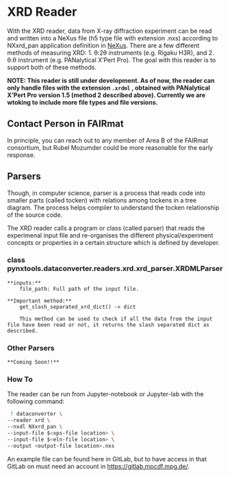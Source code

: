 # XRD Reader
With the XRD reader, data from X-ray diffraction experiment can be read and written into a NeXus file (h5 type file with extension .nxs) according to NXxrd_pan application definition in [NeXus](https://github.com/FAIRmat-NFDI/nexus_definitions). There are a few different methods of measuring XRD: 1. θ:2θ instruments (e.g. Rigaku H3R), and 2. θ:θ instrument (e.g. PANalytical X’Pert Pro). The goal with this reader is to support both of these methods.

**NOTE: This reader is still under development. As of now, the reader can only handle files with the extension `.xrdml` , obtained with PANalytical X’Pert Pro version 1.5 (method 2 described above). Currently we are wtoking to include more file types and file versions.**

## Contact Person in FAIRmat
In principle, you can reach out to any member of Area B of the FAIRmat consortium, but Rubel Mozumder could be more reasonable for the early response.

## Parsers
Though, in computer science, parser is a process that reads code into smaller parts (called tocken) with relations among tockens in a tree diagram. The process helps compiler to understand the tocken relationship of the source code.

The XRD reader calls a program or class (called parser) that reads the experimenal input file and re-organises the different physical/experiment concepts or properties in a certain structure which is defined by developer.

### class pynxtools.dataconverter.readers.xrd.xrd_parser.XRDMLParser

    **inputs:**
        file_path: Full path of the input file.

    **Important method:**
        get_slash_separated_xrd_dict() -> dict

        This method can be used to check if all the data from the input file have been read or not, it returns the slash separated dict as described.


### Other Parsers
    **Coming Soon!!**

### How To
The reader can be run from Jupyter-notebook or Jupyter-lab with the following command:

```sh
 ! dataconverter \
--reader xrd \
--nxdl NXxrd_pan \
--input-file $<xps-file location> \
--input-file $<eln-file location> \
--output <output-file location>.nxs
```

An example file can be found here in GitLab, but to have access in that GitLab on must need an account in https://gitlab.mpcdf.mpg.de/.
